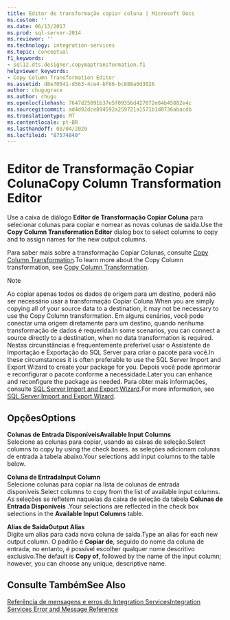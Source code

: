 ```yaml
---
title: Editor de transformação copiar coluna | Microsoft Docs
ms.custom: ''
ms.date: 06/13/2017
ms.prod: sql-server-2014
ms.reviewer: ''
ms.technology: integration-services
ms.topic: conceptual
f1_keywords:
- sql12.dts.designer.copymaptransformation.f1
helpviewer_keywords:
- Copy Column Transformation Editor
ms.assetid: d8e70541-d563-4ce4-bf66-bc888a0d3026
author: chugugrace
ms.author: chugu
ms.openlocfilehash: 7647d25891b37e5f09356d427072e84b45882e4c
ms.sourcegitcommit: ad4d92dce894592a259721a1571b1d8736abacdb
ms.translationtype: MT
ms.contentlocale: pt-BR
ms.lasthandoff: 08/04/2020
ms.locfileid: "87574840"
---
```

# <a name="copy-column-transformation-editor"></a><span data-ttu-id="3e2c3-102">Editor de Transformação Copiar Coluna</span><span class="sxs-lookup"><span data-stu-id="3e2c3-102">Copy Column Transformation Editor</span></span>
  <span data-ttu-id="3e2c3-103">Use a caixa de diálogo **Editor de Transformação Copiar Coluna** para selecionar colunas para copiar e nomear as novas colunas de saída.</span><span class="sxs-lookup"><span data-stu-id="3e2c3-103">Use the **Copy Column Transformation Editor** dialog box to select columns to copy and to assign names for the new output columns.</span></span>  
  
 <span data-ttu-id="3e2c3-104">Para saber mais sobre a transformação Copiar Colunas, consulte [Copy Column Transformation](data-flow/transformations/copy-column-transformation.md).</span><span class="sxs-lookup"><span data-stu-id="3e2c3-104">To learn more about the Copy Column transformation, see [Copy Column Transformation](data-flow/transformations/copy-column-transformation.md).</span></span>  
  
> [!NOTE]  
>  <span data-ttu-id="3e2c3-105">Ao copiar apenas todos os dados de origem para um destino, poderá não ser necessário usar a transformação Copiar Coluna.</span><span class="sxs-lookup"><span data-stu-id="3e2c3-105">When you are simply copying all of your source data to a destination, it may not be necessary to use the Copy Column transformation.</span></span> <span data-ttu-id="3e2c3-106">Em alguns cenários, você pode conectar uma origem diretamente para um destino, quando nenhuma transformação de dados é requerida.</span><span class="sxs-lookup"><span data-stu-id="3e2c3-106">In some scenarios, you can connect a source directly to a destination, when no data transformation is required.</span></span> <span data-ttu-id="3e2c3-107">Nestas circunstâncias é frequentemente preferível usar o Assistente de Importação e Exportação do SQL Server para criar o pacote para você.</span><span class="sxs-lookup"><span data-stu-id="3e2c3-107">In these circumstances it is often preferable to use the SQL Server Import and Export Wizard to create your package for you.</span></span> <span data-ttu-id="3e2c3-108">Depois você pode aprimorar e reconfigurar o pacote conforme a necessidade.</span><span class="sxs-lookup"><span data-stu-id="3e2c3-108">Later you can enhance and reconfigure the package as needed.</span></span> <span data-ttu-id="3e2c3-109">Para obter mais informações, consulte [SQL Server Import and Export Wizard](import-export-data/import-and-export-data-with-the-sql-server-import-and-export-wizard.md).</span><span class="sxs-lookup"><span data-stu-id="3e2c3-109">For more information, see [SQL Server Import and Export Wizard](import-export-data/import-and-export-data-with-the-sql-server-import-and-export-wizard.md).</span></span>  
  
## <a name="options"></a><span data-ttu-id="3e2c3-110">Opções</span><span class="sxs-lookup"><span data-stu-id="3e2c3-110">Options</span></span>  
 <span data-ttu-id="3e2c3-111">**Colunas de Entrada Disponíveis**</span><span class="sxs-lookup"><span data-stu-id="3e2c3-111">**Available Input Columns**</span></span>  
 <span data-ttu-id="3e2c3-112">Selecione as colunas para copiar, usando as caixas de seleção.</span><span class="sxs-lookup"><span data-stu-id="3e2c3-112">Select columns to copy by using the check boxes.</span></span> <span data-ttu-id="3e2c3-113">as seleções adicionam colunas de entrada à tabela abaixo.</span><span class="sxs-lookup"><span data-stu-id="3e2c3-113">Your selections add input columns to the table below.</span></span>  
  
 <span data-ttu-id="3e2c3-114">**Coluna de Entrada**</span><span class="sxs-lookup"><span data-stu-id="3e2c3-114">**Input Column**</span></span>  
 <span data-ttu-id="3e2c3-115">Selecione colunas para copiar na lista de colunas de entrada disponíveis.</span><span class="sxs-lookup"><span data-stu-id="3e2c3-115">Select columns to copy from the list of available input columns.</span></span> <span data-ttu-id="3e2c3-116">As seleções se refletem naquelas da caixa de seleção da tabela **Colunas de Entrada Disponíveis** .</span><span class="sxs-lookup"><span data-stu-id="3e2c3-116">Your selections are reflected in the check box selections in the **Available Input Columns** table.</span></span>  
  
 <span data-ttu-id="3e2c3-117">**Alias de Saída**</span><span class="sxs-lookup"><span data-stu-id="3e2c3-117">**Output Alias**</span></span>  
 <span data-ttu-id="3e2c3-118">Digite um alias para cada nova coluna de saída.</span><span class="sxs-lookup"><span data-stu-id="3e2c3-118">Type an alias for each new output column.</span></span> <span data-ttu-id="3e2c3-119">O padrão é **Copiar de**, seguido do nome da coluna de entrada; no entanto, é possível escolher qualquer nome descritivo exclusivo.</span><span class="sxs-lookup"><span data-stu-id="3e2c3-119">The default is **Copy of**, followed by the name of the input column; however, you can choose any unique, descriptive name.</span></span>  
  
## <a name="see-also"></a><span data-ttu-id="3e2c3-120">Consulte Também</span><span class="sxs-lookup"><span data-stu-id="3e2c3-120">See Also</span></span>  
 [<span data-ttu-id="3e2c3-121">Referência de mensagens e erros do Integration Services</span><span class="sxs-lookup"><span data-stu-id="3e2c3-121">Integration Services Error and Message Reference</span></span>](../../2014/integration-services/integration-services-error-and-message-reference.md)  
  
  
